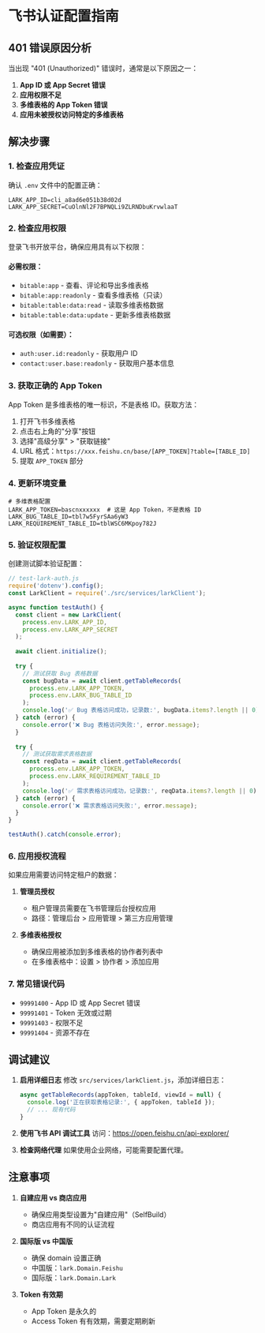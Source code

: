 # 飞书认证配置指南

## 401 错误原因分析

当出现 "401 (Unauthorized)" 错误时，通常是以下原因之一：

1. **App ID 或 App Secret 错误**
2. **应用权限不足**
3. **多维表格的 App Token 错误**
4. **应用未被授权访问特定的多维表格**

## 解决步骤

### 1. 检查应用凭证

确认 `.env` 文件中的配置正确：
```env
LARK_APP_ID=cli_a8ad6e051b38d02d
LARK_APP_SECRET=CuOlnNl2F7BPNQLi9ZLRNDbuKrvwlaaT
```

### 2. 检查应用权限

登录飞书开放平台，确保应用具有以下权限：

#### 必需权限：
- `bitable:app` - 查看、评论和导出多维表格
- `bitable:app:readonly` - 查看多维表格（只读）
- `bitable:table:data:read` - 读取多维表格数据
- `bitable:table:data:update` - 更新多维表格数据

#### 可选权限（如需要）：
- `auth:user.id:readonly` - 获取用户 ID
- `contact:user.base:readonly` - 获取用户基本信息

### 3. 获取正确的 App Token

App Token 是多维表格的唯一标识，不是表格 ID。获取方法：

1. 打开飞书多维表格
2. 点击右上角的"分享"按钮
3. 选择"高级分享" > "获取链接"
4. URL 格式：`https://xxx.feishu.cn/base/[APP_TOKEN]?table=[TABLE_ID]`
5. 提取 `APP_TOKEN` 部分

### 4. 更新环境变量

```env
# 多维表格配置
LARK_APP_TOKEN=bascnxxxxxx  # 这是 App Token，不是表格 ID
LARK_BUG_TABLE_ID=tbl7w5FyrSAa6yW3
LARK_REQUIREMENT_TABLE_ID=tblWSC6MKpoy782J
```

### 5. 验证权限配置

创建测试脚本验证配置：

```javascript
// test-lark-auth.js
require('dotenv').config();
const LarkClient = require('./src/services/larkClient');

async function testAuth() {
  const client = new LarkClient(
    process.env.LARK_APP_ID,
    process.env.LARK_APP_SECRET
  );
  
  await client.initialize();
  
  try {
    // 测试获取 Bug 表格数据
    const bugData = await client.getTableRecords(
      process.env.LARK_APP_TOKEN,
      process.env.LARK_BUG_TABLE_ID
    );
    console.log('✅ Bug 表格访问成功，记录数:', bugData.items?.length || 0);
  } catch (error) {
    console.error('❌ Bug 表格访问失败:', error.message);
  }
  
  try {
    // 测试获取需求表格数据
    const reqData = await client.getTableRecords(
      process.env.LARK_APP_TOKEN,
      process.env.LARK_REQUIREMENT_TABLE_ID
    );
    console.log('✅ 需求表格访问成功，记录数:', reqData.items?.length || 0);
  } catch (error) {
    console.error('❌ 需求表格访问失败:', error.message);
  }
}

testAuth().catch(console.error);
```

### 6. 应用授权流程

如果应用需要访问特定租户的数据：

1. **管理员授权**
   - 租户管理员需要在飞书管理后台授权应用
   - 路径：管理后台 > 应用管理 > 第三方应用管理

2. **多维表格授权**
   - 确保应用被添加到多维表格的协作者列表中
   - 在多维表格中：设置 > 协作者 > 添加应用

### 7. 常见错误代码

- `99991400` - App ID 或 App Secret 错误
- `99991401` - Token 无效或过期
- `99991403` - 权限不足
- `99991404` - 资源不存在

## 调试建议

1. **启用详细日志**
   修改 `src/services/larkClient.js`，添加详细日志：
   ```javascript
   async getTableRecords(appToken, tableId, viewId = null) {
     console.log('正在获取表格记录:', { appToken, tableId });
     // ... 现有代码
   }
   ```

2. **使用飞书 API 调试工具**
   访问：https://open.feishu.cn/api-explorer/

3. **检查网络代理**
   如果使用企业网络，可能需要配置代理。

## 注意事项

1. **自建应用 vs 商店应用**
   - 确保应用类型设置为"自建应用"（SelfBuild）
   - 商店应用有不同的认证流程

2. **国际版 vs 中国版**
   - 确保 domain 设置正确
   - 中国版：`lark.Domain.Feishu`
   - 国际版：`lark.Domain.Lark`

3. **Token 有效期**
   - App Token 是永久的
   - Access Token 有有效期，需要定期刷新